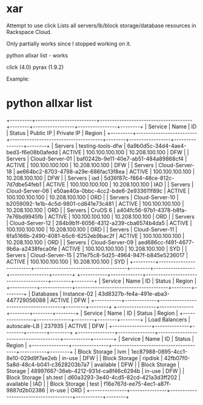 # xar
Attempt to use click
Lists all servers/lb/block storage/database resources in Rackspace Cloud.

Only partially works since I stopped working on it. 

python allxar list - works

click (4.0)
pyrax (1.9.2)

Example:

# python allxar list
+---------+-------------------------+--------------------------------------+--------+-----------------+----------------+--------+
| Service | Name                    | ID                                   | Status | Public IP       | Private IP     | Region |
+---------+-------------------------+--------------------------------------+--------+-----------------+----------------+--------+
| Servers | testing-tools-dfw       | 6a9b0d5c-34d4-4ae4-bed3-f6e08b0afedd | ACTIVE | 100.100.100.100 | 10.208.100.100 | DFW    |
| Servers | Cloud-Server-01         | baf0242b-9e11-40e7-ab51-484a89868cf4 | ACTIVE | 100.100.100.100 | 10.208.100.100 | DFW    |
| Servers | Cloud-Server-18         | ae664bc2-8703-4798-a29e-686fac13f8ea | ACTIVE | 100.100.100.100 | 10.208.100.100 | DFW    |
| Servers | iad                     | 5d36f87c-f864-48ce-812c-7d7dbe54feb1 | ACTIVE | 100.100.100.100 | 10.208.100.100 | IAD    |
| Servers | Cloud-Server-06         | e50ae40a-0bbc-4cc2-bde6-2e933611f89c | ACTIVE | 100.100.100.100 | 10.208.100.100 | ORD    |
| Servers | Cloud-Server-10         | b2059092-1e1b-4c5d-9801-cd841e73c481 | ACTIVE | 100.100.100.100 | 10.208.100.100 | ORD    |
| Servers | CruOS 6                 | a404fc56-97b1-4378-b8fa-7e76bd9945fb | ACTIVE | 100.100.100.100 | 10.208.100.100 | ORD    |
| Servers | Cloud-Server-12         | 284b9b1f-6056-4312-a239-cba6574b4da5 | ACTIVE | 100.100.100.100 | 10.208.100.100 | ORD    |
| Servers | Cloud-Server-11         | 6fa5166b-2490-4081-b5c6-6252eb9bac2f | ACTIVE | 100.100.100.100 | 10.208.100.100 | ORD    |
| Servers | Cloud-Server-09         | aed686cc-f491-4677-9b6a-a2438feca0fe | ACTIVE | 100.100.100.100 | 10.208.100.100 | SYD    |
| Servers | Cloud-Server-15         | 211e75c8-5d25-4964-947f-b845e5236017 | ACTIVE | 100.100.100.100 | 10.208.100.100 | SYD    |
+---------+-------------------------+--------------------------------------+--------+-----------------+----------------+--------+
+-----------+-------------+--------------------------------------+--------+--------+
|  Service  |     Name    |                  ID                  | Status | Region |
+-----------+-------------+--------------------------------------+--------+--------+
| Databases | Instance-02 | 43d8327b-fe4a-491e-aba3-447729056088 | ACTIVE |  DFW   |
+-----------+-------------+--------------------------------------+--------+--------+
+----------------+--------------+--------+--------+--------+
| Service        | Name         | ID     | Status | Region |
+----------------+--------------+--------+--------+--------+
| Load Balancers | autoscale-LB | 237935 | ACTIVE | DFW    |
+----------------+--------------+--------+--------+--------+
+---------------+---------------+--------------------------------------+-----------+--------+
| Service       | Name          | ID                                   | Status    | Region |
+---------------+---------------+--------------------------------------+-----------+--------+
| Block Storage | lvm           | 1ec87988-0895-4cc1-8e10-029d9f7ae2eb | in-use    | DFW    |
| Block Storage | ripdisk       | 42fb07f0-5a8d-48c4-b041-c3628203b7a7 | available | DFW    |
| Block Storage | Storage       | 48997667-36eb-4212-931d-ca8f46c6294b | in-use    | DFW    |
| Block Storage | sh.test       | d60a3293-3e40-4cd5-82cd-421a3d3ff202 | available | IAD    |
| Block Storage | test          | f16e767d-ee75-4ec1-a87f-9887d2b02386 | in-use    | ORD    |
+---------------+---------------+--------------------------------------+-----------+--------+
